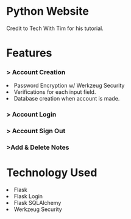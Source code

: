 <h1>Python Website</h1>
Credit to Tech With Tim for his tutorial.

<h1>Features</h1>
<h3>> Account Creation</h3>
<li>Password Encryption w/ Werkzeug Security</li>
<li>Verifications for each input field.</li>
<li>Database creation when account is made.</li>

<h3>> Account Login</h3>

<h3>> Account Sign Out</h3>
<h3>>Add & Delete Notes</h3>

<h1>Technology Used</h1>
<li>Flask</li>
<li>Flask Login</li>
<li>Flask SQLAlchemy</li>
<li>Werkzeug Security</li>
